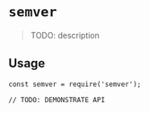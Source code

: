 # `semver`

> TODO: description

## Usage

```
const semver = require('semver');

// TODO: DEMONSTRATE API
```
